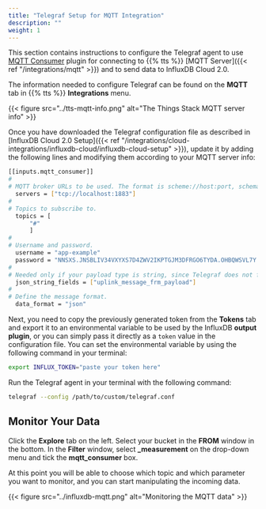 ```yaml
---
title: "Telegraf Setup for MQTT Integration"
description: ""
weight: 1
---
```


This section contains instructions to configure the Telegraf agent to use [MQTT Consumer](https://github.com/influxdata/telegraf/tree/master/plugins/inputs/mqtt_consumer) plugin for connecting to {{% tts %}} [MQTT Server]({{< ref "/integrations/mqtt" >}}) and to send data to InfluxDB Cloud 2.0.

<!--more-->

The information needed to configure Telegraf can be found on the **MQTT** tab in {{% tts %}} **Integrations** menu.

{{< figure src="../tts-mqtt-info.png" alt="The Things Stack MQTT server info" >}}

Once you have downloaded the Telegraf configuration file as described in [InfluxDB Cloud 2.0 Setup]({{< ref "/integrations/cloud-integrations/influxdb-cloud/influxdb-cloud-setup" >}}), update it by adding the following lines and modifying them according to your MQTT server info:

```bash
[[inputs.mqtt_consumer]]
#
# MQTT broker URLs to be used. The format is scheme://host:port, schema can be tcp, ssl, or ws.
  servers = ["tcp://localhost:1883"]
#
# Topics to subscribe to.
  topics = [
      "#"
      ]
#
# Username and password.
  username = "app-example"
  password = "NNSXS.JNSBLIV34VXYXS7D4ZWV2IKPTGJM3DFRGO6TYDA.OHBQWSVL7Y.........."
#
# Needed only if your payload type is string, since Telegraf does not forward data of this type by default.
  json_string_fields = ["uplink_message_frm_payload"]
#
# Define the message format.
  data_format = "json"
```

Next, you need to copy the previously generated token from the **Tokens** tab and export it to an environmental variable to be used by the InfluxDB **output plugin**, or you can simply pass it directly as a `token` value in the configuration file. You can set the environmental variable by using the following command in your terminal:

```bash
export INFLUX_TOKEN="paste your token here"
```

Run the Telegraf agent in your terminal with the following command:

```bash
telegraf --config /path/to/custom/telegraf.conf
```

## Monitor Your Data

Click the **Explore** tab on the left. Select your bucket in the **FROM** window in the bottom. In the **Filter** window, select **_measurement** on the drop-down menu and tick the **mqtt_consumer** box. 

At this point you will be able to choose which topic and which parameter you want to monitor, and you can start manipulating the incoming data.

{{< figure src="../influxdb-mqtt.png" alt="Monitoring the MQTT data" >}}
